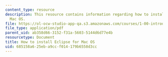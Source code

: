 ```yaml
---
content_type: resource
description: This resource contains information regarding how to install eclipse for
  Mac OS.
file: https://ol-ocw-studio-app-qa.s3.amazonaws.com/courses/1-00-introduction-to-computers-and-engineering-problem-solving-spring-2012/685158a625eba9ccf014179b6558d3cc_MIT1_00S12_Ins_Eclpse_Mac.pdf
file_type: application/pdf
parent_uid: ab358d66-3152-f31a-5603-5144d6d77e4b
resourcetype: Document
title: How to install Eclipse for Mac OS
uid: 685158a6-25eb-a9cc-f014-179b6558d3cc
---
```

